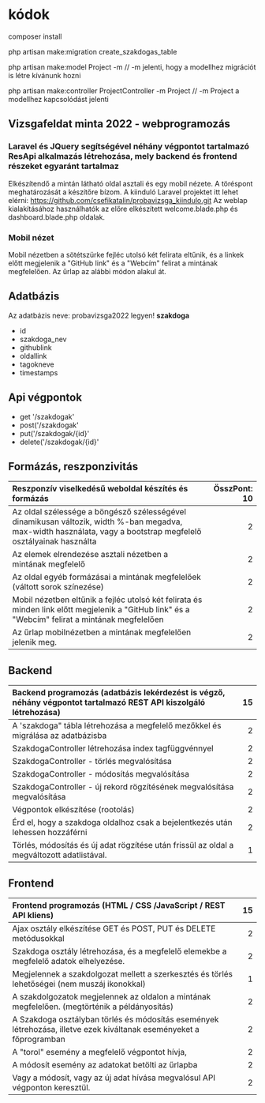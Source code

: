# kódok
composer install

php artisan make:migration create_szakdogas_table

php artisan make:model Project -m  // -m jelenti, hogy a modellhez migrációt is létre kívánunk hozni 

php artisan make:controller ProjectController -m Project // -m Project a modellhez kapcsolódást jelenti


## Vizsgafeldat minta 2022 - webprogramozás
### Laravel és JQuery segítségével néhány végpontot tartalmazó ResApi alkalmazás létrehozása, mely backend és frontend részeket egyaránt tartalmaz 
Elkészítendő a mintán látható oldal asztali és egy mobil nézete. A töréspont meghatározását a készítőre bízom. 
A kiinduló Laravel projektet itt lehet elérni: https://github.com/csefikatalin/probavizsga_kiindulo.git 
Az weblap kialakításához használhatók az előre elkészített welcome.blade.php és dashboard.blade.php oldalak. 


### Mobil nézet

Mobil nézetben a sötétszürke fejléc utolsó két felirata eltűnik, és a linkek előtt megjelenik a "GitHub link" és a "Webcím" felirat a mintának megfelelően.
Az űrlap az alábbi módon alakul át.

## Adatbázis

Az adatbázis neve: probavizsga2022 legyen!
**szakdoga**
- id
- szakdoga_nev
- githublink
- oldallink
- tagokneve
- timestamps


## Api végpontok

- get '/szakdogak'
- post('/szakdogak'
- put('/szakdogak/{id}' 
- delete('/szakdogak/{id}'


## Formázás, reszponzivitás

| Reszponzív viselkedésű weboldal készítés és formázás	|ÖsszPont:  10| 
|:----------------------------|----------------:|
| Az oldal szélessége a böngésző szélességével dinamikusan változik, width %-ban megadva, max-width használata, vagy a bootstrap megfelelő osztályainak használta | 	2| 
| Az elemek elrendezése asztali nézetben a mintának megfelelő	| 2| 
| Az oldal egyéb formázásai a mintának megfelelőek (váltott sorok színezése)	| 2| 
| Mobil nézetben eltűnik a fejléc utolsó két felirata és minden link előtt megjelenik a "GitHub link" és a "Webcím" felirat a mintának megfelelően	| 2| 
| Az űrlap mobilnézetben a mintának megfelelően jelenik meg. 	| 2| 


## Backend

| Backend programozás (adatbázis lekérdezést is végző, néhány végpontot tartalmazó REST API kiszolgáló létrehozása)| 	15| 
|:----------------------------|----------------:|
| A 'szakdoga" tábla létrehozása a megfelelő mezőkkel és migrálása az adatbázisba| 	2| 
| SzakdogaController létrehozása index tagfüggvénnyel| 	2| 
| SzakdogaController  - törlés megvalósítása| 	2| 
| SzakdogaController  - módosítás megvalósítása| 	2| 
| SzakdogaController  - új rekord rögzítésének  megvalósítása megvalósítása| 	2| 
| Végpontok elkészítése (rootolás) 	| 2| 
| Érd el, hogy a szakdoga oldalhoz csak a bejelentkezés után lehessen hozzáférni	| 2| 
| Törlés, módosítás és új adat rögzítése után frissül az oldal a megváltozott adatlistával. 	| 1| 

## Frontend

| Frontend programozás (HTML / CSS /JavaScript / REST API kliens)	| 15| 
|:----------------------------|----------------:|
| Ajax osztály elkészítése GET és POST, PUT és DELETE metódusokkal	| 2| 
| Szakdoga osztály létrehozása, és a megfelelő elemekbe a megfelelő adatok elhelyezése. 	| 2| 
| Megjelennek a szakdolgozat mellett a szerkesztés és törlés lehetőségei (nem muszáj ikonokkal)	| 1| 
| A szakdolgozatok megjelennek az oldalon a mintának megfelelően. (megtörténik a példányosítás)	| 2| 
| A Szakdoga osztályban törlés és módosítás események létrehozása, illetve ezek kiváltanak eseményeket a főprogramban	| 2| 
| A "torol" esemény a megfelelő végpontot hívja, 	| 2| 
| A módosít esemény az adatokat betölti az űrlapba	| 2| 
| Vagy a módosít, vagy az új adat hívása megvalósul API végponton keresztül. 	| 2| 


